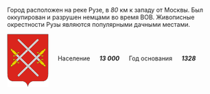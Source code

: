 <!--2021-11-28 14:21:01-->
Город расположен на реке Рузе, в *80* км к западу от Москвы. 
Был оккупирован и разрушен немцами во время ВОВ.
Живописные окрестности Рузы являются популярными дачными местами.

<img src="Ruza.png" align="middle" width="96px"> &emsp; 
Население &emsp; ***13 000*** &emsp;
Год основания &emsp; ***1328***